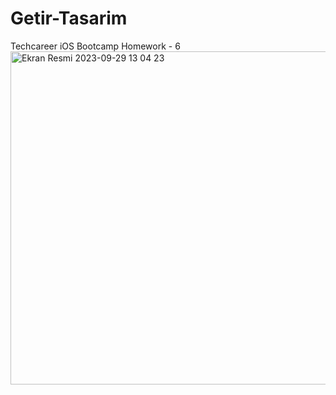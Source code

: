# Getir-Tasarim
 Techcareer iOS Bootcamp Homework - 6
<img width="533" alt="Ekran Resmi 2023-09-29 13 04 23" src="https://github.com/sedatbarlin/Getir-Tasarim/assets/71966913/d7a24dab-e8b6-4201-8ef0-189f5981d734">
